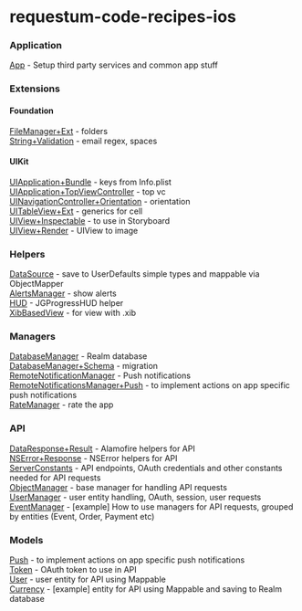 # requestum-code-recipes-ios

### Application
[App](Application/App.swift) - Setup third party services and common app stuff
<br>

### Extensions

#### Foundation

[FileManager+Ext](Extensions/Foundation/FileManager+Ext.swift) - folders
<br>
[String+Validation](Extensions/Foundation/String+Validation.swift) - email regex, spaces
<br>

#### UIKit
[UIApplication+Bundle](Extensions/UIKit/UIApplication+Bundle.swift) - keys from Info.plist
<br>
[UIApplication+TopViewController](Extensions/UIKit/UIApplication+TopViewController.swift) - top vc
<br>
[UINavigationController+Orientation](Extensions/UIKit/UINavigationController+Orientation.swift) - orientation
<br>
[UITableView+Ext](Extensions/UIKit/UITableView+Ext.swift) - generics for cell
<br>
[UIView+Inspectable](Extensions/UIKit/UIView+Inspectable.swift) - to use in Storyboard
<br>
[UIView+Render](Extensions/UIKit/UIView+Render.swift) - UIView to image
<br>

### Helpers
[DataSource](Helpers/DataSource.swift) - save to UserDefaults simple types and mappable via ObjectMapper
<br>
[AlertsManager](Helpers/AlertsManager.swift) - show alerts
<br>
[HUD](Helpers/HUD.swift) - JGProgressHUD helper
<br>
[XibBasedView](Helpers/XibBasedView.swift) - for view with .xib
<br>

### Managers

[DatabaseManager](Managers/DatabaseManager.swift) - Realm database
<br>
[DatabaseManager+Schema](Managers/DatabaseManager+Schema.swift) - migration
<br>
[RemoteNotificationManager](Managers/RemoteNotificationManager.swift) - Push notifications
<br>
[RemoteNotificationsManager+Push](Managers/RemoteNotificationsManager+Push.swift) - to implement actions on app specific push notifications
<br>
[RateManager](Managers/RateManager.swift) - rate the app
<br>

### API
[DataResponse+Result](Extensions/Network/DataResponse+Result.swift) - Alamofire helpers for API
<br>
[NSError+Response](Extensions/Network/NSError+Response.swift) - NSError helpers for API
<br>
[ServerConstants](Managers/Server/ServerConstants.swift) - API endpoints, OAuth credentials and other constants needed for API requests
<br>
[ObjectManager](Managers/Server/ObjectManager.swift) - base manager for handling API requests
<br>
[UserManager](Managers/Server/UserManager.swift) - user entity handling, OAuth, session, user requests
<br>
[EventManager](Managers/Server/EventManager.swift) - [example] How to use managers for API requests, grouped by entities (Event, Order, Payment etc)
<br>

### Models

[Push](Models/Push.swift) - to implement actions on app specific push notifications
<br>
[Token](Models/Token.swift) - OAuth token to use in API
<br>
[User](Models/User.swift) - user entity for API using Mappable
<br>
[Currency](Models/Currency.swift) - [example] entity for API using Mappable and saving to Realm database
<br>